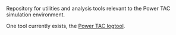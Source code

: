 Repository for utilities and analysis tools relevant to the Power TAC simulation environment.

One tool currently exists, the [Power TAC logtool](powertac-tools/tree/master/logtool).
